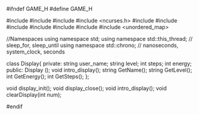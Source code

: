 #ifndef GAME_H
#define GAME_H

#include <iostream>
#include <cstring>
#include <fstream>
#include <ncurses.h>
#include <string>
#include <chrono>
#include <thread>
#include <vector>
#include <cstdlib>
#include <random>
#include <unordered_map>

//Namespaces
using namespace std;
using namespace std::this_thread; // sleep_for, sleep_until
using namespace std::chrono; // nanoseconds, system_clock, seconds

class Display{
private:
  string user_name;
  string level;
  int steps;
  int energy;
public:
  Display ();
  void intro_display();
  string GetName();
  string GetLevel();
  int GetEnergy();
  int GetSteps();
};

void display_init();
void display_close();
void intro_display();
void clearDisplay(int num);

#endif
